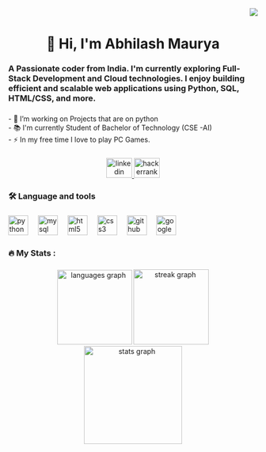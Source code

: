 <div align="right">
  <img src="https://visitor-badge.laobi.icu/badge?page_id=ArisuAbhilash.ArisuAbhilash&left_color=navy"  />
</div>

###

<h1 align="center">👋 Hi, I'm Abhilash Maurya</h1>

###

<h3 align="left">A Passionate coder from India. I'm currently exploring Full-Stack Development and Cloud technologies. I enjoy building efficient and scalable web applications using Python, SQL, HTML/CSS, and more.</h3>

###

<p align="left">- 🔭 I’m working on Projects that are on python<br>- 📚 I'm currently Student of Bachelor of Technology (CSE -AI)<br>- ⚡ In my free time I  love to play PC  Games.</p>

###

<div align="center">
  <a href="https://www.linkedin.com/in/abhilash-maurya-365a941b8/" target="_blank">
    <img src="https://raw.githubusercontent.com/maurodesouza/profile-readme-generator/master/src/assets/icons/social/linkedin/default.svg" width="52" height="40" alt="linkedin logo"  />
  </a>
  <a href="https://www.hackerrank.com/profile/ArisuAbhilash" target="_blank">
    <img src="https://raw.githubusercontent.com/maurodesouza/profile-readme-generator/master/src/assets/icons/social/hackerrank/default.svg" width="52" height="40" alt="hackerrank logo"  />
  </a>
</div>

###

<h3 align="left">🛠 Language and tools</h3>

###

<div align="left">
  <img src="https://cdn.jsdelivr.net/gh/devicons/devicon/icons/python/python-original.svg" height="40" alt="python logo"  />
  <img width="12" />
  <img src="https://cdn.jsdelivr.net/gh/devicons/devicon/icons/mysql/mysql-original.svg" height="40" alt="mysql logo"  />
  <img width="12" />
  <img src="https://cdn.jsdelivr.net/gh/devicons/devicon/icons/html5/html5-original.svg" height="40" alt="html5 logo"  />
  <img width="12" />
  <img src="https://cdn.jsdelivr.net/gh/devicons/devicon/icons/css3/css3-original.svg" height="40" alt="css3 logo"  />
  <img width="12" />
  <img src="https://cdn.jsdelivr.net/gh/devicons/devicon/icons/github/github-original.svg" height="40" alt="github logo"  />
  <img width="12" />
  <img src="https://cdn.jsdelivr.net/gh/devicons/devicon/icons/googlecloud/googlecloud-original.svg" height="40" alt="googlecloud logo"  />
</div>

###

<h3 align="left">🔥   My Stats :</h3>

###

<div align="center">
  <img src="https://github-readme-stats.vercel.app/api/top-langs?username=ArisuAbhilash&locale=en&hide_title=false&layout=compact&card_width=320&langs_count=6&theme=rose_pine&hide_border=false&order=2" height="151" alt="languages graph"  />
  <img src="https://streak-stats.demolab.com?user=ArisuAbhilash&locale=en&mode=daily&theme=dark&hide_border=false&border_radius=6&order=3" height="152" alt="streak graph"  />
  <img src="https://github-readme-stats.vercel.app/api?username=ArisuAbhilash&hide_title=true&hide_rank=false&show_icons=true&include_all_commits=true&count_private=true&disable_animations=false&theme=great-gatsby&locale=en&hide_border=false&order=1" height="198" alt="stats graph"  />
</div>

###


###

